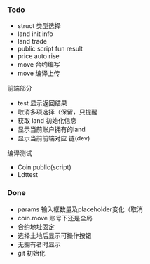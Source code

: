 ### Todo

- struct 类型选择
- land init info
- land trade
- public script fun result
- price auto rise
- move 合约编写
- move 编译上传

前端部分

- test 显示返回结果
- 取消多项选择（保留，只提醒
- 获取 land 初始化信息
- 显示当前账户拥有的land
- 显示当前前端对应 链(dev)

编译测试

- Coin public(script)
- Ldttest

### Done

- params 输入框数量及placeholder变化（取消
- coin.move 账号下还是全局
- 合约地址固定
- 选择土地后显示可操作按钮
- 无拥有者时显示
- git 初始化